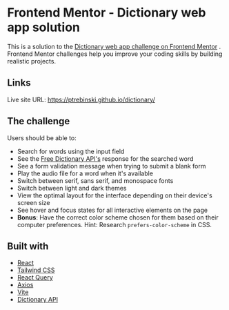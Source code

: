 
# Frontend Mentor - Dictionary web app solution

This is a solution to the [Dictionary web app challenge on Frontend Mentor](https://www.frontendmentor.io/challenges/dictionary-web-app-h5wwnyuKFL) . Frontend Mentor challenges help you improve your coding skills by building realistic projects.

## Links

Live site URL: https://ptrebinski.github.io/dictionary/

## The challenge

Users should be able to:

- Search for words using the input field
- See the [Free Dictionary API's](https://dictionaryapi.dev/) response for the searched word
- See a form validation message when trying to submit a blank form
- Play the audio file for a word when it's available
- Switch between serif, sans serif, and monospace fonts
- Switch between light and dark themes
- View the optimal layout for the interface depending on their device's screen size
- See hover and focus states for all interactive elements on the page
- **Bonus**: Have the correct color scheme chosen for them based on their computer preferences. Hint: Research `prefers-color-scheme` in CSS.

## Built with

- [React](https://react.dev/)
- [Tailwind CSS](https://tailwindcss.com/)
- [React Query](https://tanstack.com/query)
- [Axios](https://axios-http.com/) 
- [Vite](https://vitejs.dev/)
- [Dictionary API](https://dictionaryapi.dev/)
